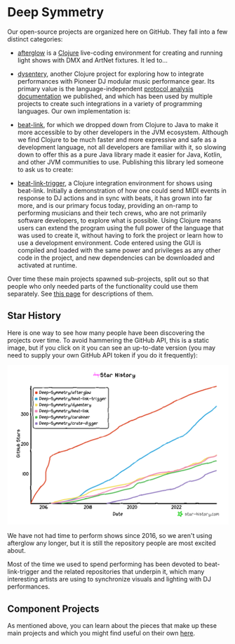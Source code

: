 # Deep Symmetry

Our open-source projects are organized here on GitHub. They fall into
a few distinct categories:

* [afterglow](https://github.com/Deep-Symmetry/afterglow) is a
  [Clojure](https://clojure.org) live-coding environment for creating
  and running light shows with DMX and ArtNet fixtures. It led to…

* [dysentery](https://github.com/Deep-Symmetry/dysentery), another
  Clojure project for exploring how to integrate performances with
  Pioneer DJ modular music performance gear. Its primary value is the
  language-independent [protocol analysis
  documentation](https://djl-analysis.deepsymmetry.org/) we published,
  and which has been used by multiple projects to create such
  integrations in a variety of programming languages. Our own
  implementation is:

* [beat-link](https://github.com/Deep-Symmetry/beat-link), for which
  we dropped down from Clojure to Java to make it more accessible to
  by other developers in the JVM ecosystem. Although we find Clojure
  to be much faster and more expressive and safe as a development
  language, not all developers are familiar with it, so slowing down
  to offer this as a pure Java library made it easier for Java,
  Kotlin, and other JVM communities to use. Publishing this library
  led someone to ask us to create:

* [beat-link-trigger](https://github.com/Deep-Symmetry/beat-link-trigger),
  a Clojure integration environment for shows using beat-link.
  Initially a demonstration of how one could send MIDI events in
  response to DJ actions and in sync with beats, it has grown into far
  more, and is our primary focus today, providing an on-ramp to
  performing musicians and their tech crews, who are not primarily
  software developers, to explore what is possible. Using Clojure
  means users can extend the program using the full power of the
  language that was used to create it, without having to fork the
  project or learn how to use a development environment. Code entered
  using the GUI is compiled and loaded with the same power and
  privileges as any other code in the project, and new dependencies
  can be downloaded and activated at runtime.

Over time these main projects spawned sub-projects, split out so that
people who only needed parts of the functionality could use them
separately. See [this page](profile/subprojects.md)
for descriptions of them.

## Star History

Here is one way to see how many people have been discovering the
projects over time. To avoid hammering the GitHub API, this is a
static image, but if you click on it you can see an up-to-date version
(you may need to supply your own GitHub API token if you do it
frequently):

[![Star History Chart](profile/images/star-history.png)](https://star-history.com/#Deep-Symmetry/afterglow&Deep-Symmetry/beat-link-trigger&Deep-Symmetry/dysentery&Deep-Symmetry/beat-link&Deep-Symmetry/carabiner&Deep-Symmetry/crate-digger&Date)

We have not had time to perform shows since 2016, so we aren't using
afterglow any longer, but it is still the repository people are most
excited about.

Most of the time we used to spend performing has been devoted to
beat-link-trigger and the related repositories that underpin it, which
many interesting artists are using to synchronize visuals and lighting
with DJ performances.

## Component Projects

As mentioned above, you can learn about the pieces that make up these
main projects and which you might find useful on their own
[here](profile/subprojects.md).
